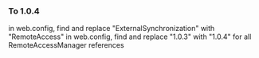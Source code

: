 ### To 1.0.4
in web.config, find and replace "ExternalSynchronization" with "RemoteAccess"
in web.config, find and replace "1.0.3" with "1.0.4" for all RemoteAccessManager references